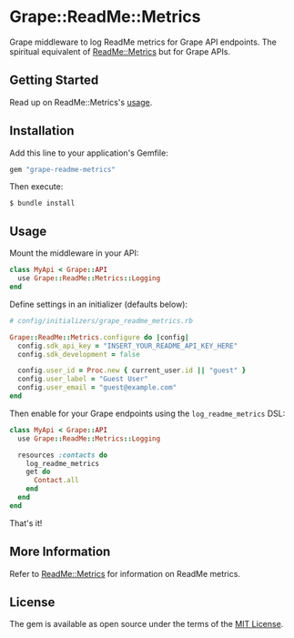 # Grape::ReadMe::Metrics

Grape middleware to log ReadMe metrics for Grape API endpoints. The spiritual equivalent of [ReadMe::Metrics](https://github.com/readmeio/metrics-sdks/tree/main/packages/ruby) but for Grape APIs.

## Getting Started

Read up on ReadMe::Metrics's [usage](https://github.com/readmeio/metrics-sdks/tree/main/packages/ruby#usage).

## Installation

Add this line to your application's Gemfile:

```ruby
gem "grape-readme-metrics"
```

Then execute:

    $ bundle install

## Usage

Mount the middleware in your API:

```ruby
class MyApi < Grape::API
  use Grape::ReadMe::Metrics::Logging
end
```

Define settings in an initializer (defaults below):

```ruby
# config/initializers/grape_readme_metrics.rb

Grape::ReadMe::Metrics.configure do |config|
  config.sdk_api_key = "INSERT_YOUR_README_API_KEY_HERE"
  config.sdk_development = false

  config.user_id = Proc.new { current_user.id || "guest" }
  config.user_label = "Guest User"
  config.user_email = "guest@example.com"
end
```

Then enable for your Grape endpoints using the `log_readme_metrics` DSL:

```ruby
class MyApi < Grape::API
  use Grape::ReadMe::Metrics::Logging

  resources :contacts do
    log_readme_metrics
    get do
      Contact.all
    end
  end
end
```

That's it!

## More Information

Refer to [ReadMe::Metrics](https://github.com/readmeio/metrics-sdks/tree/main/packages/ruby) for information on ReadMe metrics.

## License

The gem is available as open source under the terms of the [MIT License](http://opensource.org/licenses/MIT).

